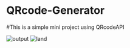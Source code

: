 # QRcode-Generator
#This is a simple mini project using  QRcodeAPI

![output](https://github.com/Bharathi-dhasan/QRcode-Generator/assets/101279558/47e02248-e0f6-48ae-aabb-deb36d2e2a8e)
![land](https://github.com/Bharathi-dhasan/QRcode-Generator/assets/101279558/0abc19a9-0145-4c74-b79d-d2a768d844d1)
